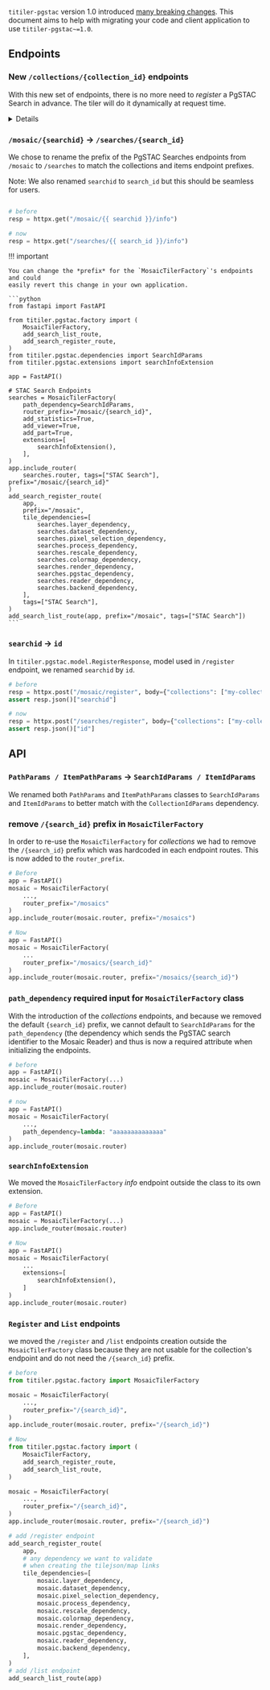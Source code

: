 `titiler-pgstac` version 1.0 introduced [many breaking changes](../release-notes.md). This
document aims to help with migrating your code and client application to use `titiler-pgstac~=1.0`.

## Endpoints

### New `/collections/{collection_id}` endpoints

With this new set of endpoints, there is no more need to *register* a PgSTAC Search in advance. The tiler will do it dynamically at request time.

<details>

```python
# Simplified version of the CollectionIdParams
# https://github.com/stac-utils/titiler-pgstac/blob/7da390e42d3abaace5ca9a7172c799289e4cacf7/titiler/pgstac/dependencies.py#L37-L91
def CollectionIdParams(
    request: Request,
    collection_id: Annotated[
        str,
        Path(description="STAC Collection Identifier"),
    ],
) -> str:
    """collection_id Path Parameter"""
    search = model.PgSTACSearch(collections=[collection_id])

    with request.app.state.pool.connection() as conn:
        with conn.cursor(row_factory=class_row(model.Search)) as cursor:

            metadata = model.Metadata(
                name=f"Mosaic for '{collection_id}' Collection",
            )
            cursor.execute(
                "SELECT * FROM search_query(%s, _metadata => %s);",
                (
                    search.model_dump_json(by_alias=True, exclude_none=True),
                    metadata.model_dump_json(exclude_none=True),
                ),
            )
            search_info = cursor.fetchone()

    return search_info.id
```

</details>

### `/mosaic/{searchid}` -> `/searches/{search_id}`

We chose to rename the prefix of the PgSTAC Searches endpoints from `/mosaic` to `/searches` to match the collections and items endpoint prefixes.

Note: We also renamed `searchid` to `search_id` but this should be seamless for users.

```python

# before
resp = httpx.get("/mosaic/{{ searchid }}/info")

# now
resp = httpx.get("/searches/{{ search_id }}/info")
```

!!! important

    You can change the *prefix* for the `MosaicTilerFactory`'s endpoints and could
    easily revert this change in your own application.

    ```python
    from fastapi import FastAPI

    from titiler.pgstac.factory import (
        MosaicTilerFactory,
        add_search_list_route,
        add_search_register_route,
    )
    from titiler.pgstac.dependencies import SearchIdParams
    from titiler.pgstac.extensions import searchInfoExtension

    app = FastAPI()

    # STAC Search Endpoints
    searches = MosaicTilerFactory(
        path_dependency=SearchIdParams,
        router_prefix="/mosaic/{search_id}",
        add_statistics=True,
        add_viewer=True,
        add_part=True,
        extensions=[
            searchInfoExtension(),
        ],
    )
    app.include_router(
        searches.router, tags=["STAC Search"], prefix="/mosaic/{search_id}"
    )
    add_search_register_route(
        app,
        prefix="/mosaic",
        tile_dependencies=[
            searches.layer_dependency,
            searches.dataset_dependency,
            searches.pixel_selection_dependency,
            searches.process_dependency,
            searches.rescale_dependency,
            searches.colormap_dependency,
            searches.render_dependency,
            searches.pgstac_dependency,
            searches.reader_dependency,
            searches.backend_dependency,
        ],
        tags=["STAC Search"],
    )
    add_search_list_route(app, prefix="/mosaic", tags=["STAC Search"])
    ```

### `searchid` -> `id`

In `titiler.pgstac.model.RegisterResponse`, model used in `/register` endpoint, we renamed `searchid` by `id`.

```python
# before
resp = httpx.post("/mosaic/register", body={"collections": ["my-collection"], "filter-lang": "cql-json"})
assert resp.json()["searchid"]

# now
resp = httpx.post("/searches/register", body={"collections": ["my-collection"], "filter-lang": "cql-json"})
assert resp.json()["id"]
```

## API

### `PathParams / ItemPathParams` -> `SearchIdParams / ItemIdParams`

We renamed both `PathParams` and `ItemPathParams` classes to `SearchIdParams` and `ItemIdParams` to better match with the `CollectionIdParams` dependency.

### remove `/{search_id}` prefix in `MosaicTilerFactory`

In order to re-use the `MosaicTilerFactory` for *collections* we had to remove the `/{search_id}` prefix which was hardcoded in each endpoint routes. This is now added to the `router_prefix`.

```python
# Before
app = FastAPI()
mosaic = MosaicTilerFactory(
    ...,
    router_prefix="/mosaics"
)
app.include_router(mosaic.router, prefix="/mosaics")

# Now
app = FastAPI()
mosaic = MosaicTilerFactory(
    ...
    router_prefix="/mosaics/{search_id}"
)
app.include_router(mosaic.router, prefix="/mosaics/{search_id}")
```

### `path_dependency` required input for `MosaicTilerFactory` class

With the introduction of the *collections* endpoints, and because we removed the default `{search_id}` prefix, we cannot default to `SearchIdParams` for the `path_dependency` (the dependency which sends the PgSTAC search identifier to the Mosaic Reader) and thus is now a required attribute when initializing the endpoints.

```python
# before
app = FastAPI()
mosaic = MosaicTilerFactory(...)
app.include_router(mosaic.router)

# now
app = FastAPI()
mosaic = MosaicTilerFactory(
    ...,
    path_dependency=lambda: "aaaaaaaaaaaaaa"
)
app.include_router(mosaic.router)
```

### `searchInfoExtension`

We moved the `MosaicTilerFactory` *info* endpoint outside the class to its own extension.

```python
# Before
app = FastAPI()
mosaic = MosaicTilerFactory(...)
app.include_router(mosaic.router)

# Now
app = FastAPI()
mosaic = MosaicTilerFactory(
    ...
    extensions=[
        searchInfoExtension(),
    ]
)
app.include_router(mosaic.router)
```

### `Register` and `List` endpoints

we moved the `/register` and `/list` endpoints creation outside the `MosaicTilerFactory` class because they are not usable for the collection's endpoint and do not need the `/{search_id}` prefix.

```python
# before
from titiler.pgstac.factory import MosaicTilerFactory

mosaic = MosaicTilerFactory(
    ...,
    router_prefix="/{search_id}",
)
app.include_router(mosaic.router, prefix="/{search_id}")

# Now
from titiler.pgstac.factory import (
    MosaicTilerFactory,
    add_search_register_route,
    add_search_list_route,
)

mosaic = MosaicTilerFactory(
    ...,
    router_prefix="/{search_id}",
)
app.include_router(mosaic.router, prefix="/{search_id}")

# add /register endpoint
add_search_register_route(
    app,
    # any dependency we want to validate
    # when creating the tilejson/map links
    tile_dependencies=[
        mosaic.layer_dependency,
        mosaic.dataset_dependency,
        mosaic.pixel_selection_dependency,
        mosaic.process_dependency,
        mosaic.rescale_dependency,
        mosaic.colormap_dependency,
        mosaic.render_dependency,
        mosaic.pgstac_dependency,
        mosaic.reader_dependency,
        mosaic.backend_dependency,
    ],
)
# add /list endpoint
add_search_list_route(app)
```
